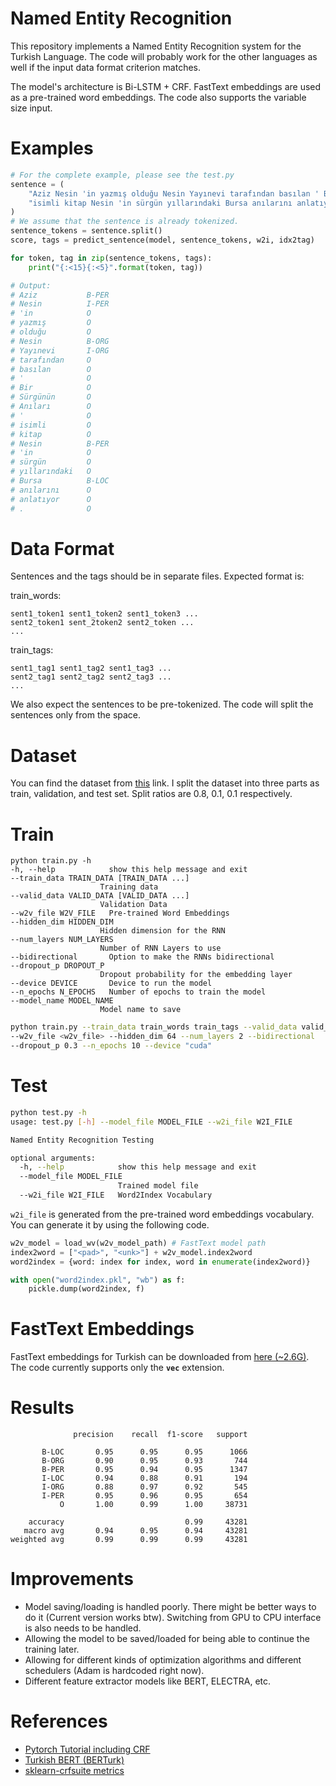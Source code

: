 # Named Entity Recognition

This repository implements a Named Entity Recognition system for the Turkish Language. The code will probably work for the other languages as well if the input data format criterion matches.

The model's architecture is Bi-LSTM + CRF. FastText embeddings are used as a pre-trained word embeddings. The code also supports the variable size input.


# Examples
```python
# For the complete example, please see the test.py
sentence = (
    "Aziz Nesin 'in yazmış olduğu Nesin Yayınevi tarafından basılan ' Bir Sürgünün Anıları ' "
    "isimli kitap Nesin 'in sürgün yıllarındaki Bursa anılarını anlatıyor ."
)
# We assume that the sentence is already tokenized.
sentence_tokens = sentence.split()
score, tags = predict_sentence(model, sentence_tokens, w2i, idx2tag)

for token, tag in zip(sentence_tokens, tags):
    print("{:<15}{:<5}".format(token, tag))

# Output:
# Aziz           B-PER
# Nesin          I-PER
# 'in            O
# yazmış         O
# olduğu         O
# Nesin          B-ORG
# Yayınevi       I-ORG
# tarafından     O
# basılan        O
# '              O
# Bir            O
# Sürgünün       O
# Anıları        O
# '              O
# isimli         O
# kitap          O
# Nesin          B-PER
# 'in            O
# sürgün         O
# yıllarındaki   O
# Bursa          B-LOC
# anılarını      O
# anlatıyor      O
# .              O
```


# Data Format

Sentences and the tags should be in separate files. Expected format is:

train_words:

    sent1_token1 sent1_token2 sent1_token3 ...
    sent2_token1 sent_2token2 sent2_token ...
    ...

train_tags:

    sent1_tag1 sent1_tag2 sent1_tag3 ...
    sent2_tag1 sent2_tag2 sent2_tag3 ...
    ...

We also expect the sentences to be pre-tokenized. The code will split the sentences only from the space.

# Dataset

You can find the dataset from [this](https://github.com/stefan-it/turkish-bert/issues/10#issuecomment-604907879) link. I split the dataset into three parts as train, validation, and test set. Split ratios are  0.8, 0.1, 0.1 respectively. 


# Train
```
python train.py -h
-h, --help            show this help message and exit
--train_data TRAIN_DATA [TRAIN_DATA ...]
                    Training data
--valid_data VALID_DATA [VALID_DATA ...]
                    Validation Data
--w2v_file W2V_FILE   Pre-trained Word Embeddings
--hidden_dim HIDDEN_DIM
                    Hidden dimension for the RNN
--num_layers NUM_LAYERS
                    Number of RNN Layers to use
--bidirectional       Option to make the RNNs bidirectional
--dropout_p DROPOUT_P
                    Dropout probability for the embedding layer
--device DEVICE       Device to run the model
--n_epochs N_EPOCHS   Number of epochs to train the model
--model_name MODEL_NAME
                    Model name to save

```

```bash
python train.py --train_data train_words train_tags --valid_data valid_words valid_tags 
--w2v_file <w2v_file> --hidden_dim 64 --num_layers 2 --bidirectional 
--dropout_p 0.3 --n_epochs 10 --device "cuda"
```

# Test

```bash
python test.py -h
usage: test.py [-h] --model_file MODEL_FILE --w2i_file W2I_FILE

Named Entity Recognition Testing

optional arguments:
  -h, --help            show this help message and exit
  --model_file MODEL_FILE
                        Trained model file
  --w2i_file W2I_FILE   Word2Index Vocabulary
```

`w2i_file` is generated from the pre-trained word embeddings vocabulary. You can generate it by using the following code.

```python
w2v_model = load_wv(w2v_model_path) # FastText model path
index2word = ["<pad>", "<unk>"] + w2v_model.index2word
word2index = {word: index for index, word in enumerate(index2word)}

with open("word2index.pkl", "wb") as f:
    pickle.dump(word2index, f)
```

# FastText Embeddings

FastText embeddings for Turkish can be downloaded from [here (~2.6G)](https://fasttext.cc/docs/en/crawl-vectors.html). The code currently supports only the **`vec`** extension.

# Results

<!-- ```
              precision    recall  f1-score   support

       B-LOC       0.95      0.95      0.95      1066
       B-ORG       0.95      0.90      0.92       744
       B-PER       0.96      0.94      0.95      1347
       I-LOC       0.89      0.92      0.90       194
       I-ORG       0.92      0.94      0.93       545
       I-PER       0.95      0.96      0.95       654
           O       1.00      1.00      1.00     38731

    accuracy                           0.99     43281
   macro avg       0.94      0.94      0.94     43281
weighted avg       0.99      0.99      0.99     43281
``` -->

```
              precision    recall  f1-score   support

       B-LOC       0.95      0.95      0.95      1066
       B-ORG       0.90      0.95      0.93       744
       B-PER       0.95      0.94      0.95      1347
       I-LOC       0.94      0.88      0.91       194
       I-ORG       0.88      0.97      0.92       545
       I-PER       0.95      0.96      0.95       654
           O       1.00      0.99      1.00     38731

    accuracy                           0.99     43281
   macro avg       0.94      0.95      0.94     43281
weighted avg       0.99      0.99      0.99     43281

```

# Improvements

* Model saving/loading is handled poorly. There might be better ways to do it (Current version works btw). Switching from GPU to CPU interface is also needs to be handled.
* Allowing the model to be saved/loaded for being able to continue the training later.
* Allowing for different kinds of optimization algorithms and different schedulers (Adam is hardcoded right now).
* Different feature extractor models like BERT, ELECTRA, etc.

# References

* [Pytorch Tutorial including CRF](https://pytorch.org/tutorials/beginner/nlp/advanced_tutorial.html)
* [Turkish BERT (BERTurk)](https://github.com/stefan-it/turkish-bert)
* [sklearn-crfsuite metrics](https://sklearn-crfsuite.readthedocs.io/en/latest/_modules/sklearn_crfsuite/metrics.html)